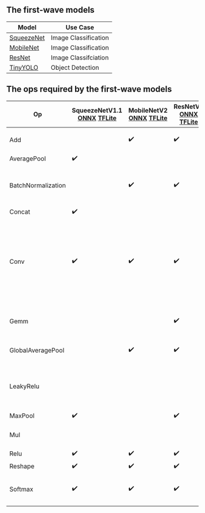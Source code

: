 ## The first-wave models

| Model | Use Case |
|----------|--------|
| [SqueezeNet](https://arxiv.org/abs/1602.07360) | Image Classification |
| [MobileNet](https://arxiv.org/abs/1801.04381) | Image Classification |
| [ResNet](https://arxiv.org/abs/1603.05027) | Image Classifciation |
| [TinyYOLO](https://arxiv.org/abs/1612.08242) | Object Detection |

## The ops required by the first-wave models
| Op | SqueezeNetV1.1 [ONNX](https://github.com/onnx/models/tree/master/vision/classification/squeezenet) [TFLite](https://www.tensorflow.org/lite/guide/hosted_models) | MobileNetV2 [ONNX](https://github.com/onnx/models/tree/master/vision/classification/mobilenet) [TFLite](https://www.tensorflow.org/lite/guide/hosted_models) | ResNetV2 [ONNX](https://github.com/onnx/models/tree/master/vision/classification/resnet) [TFLite](https://www.tensorflow.org/lite/guide/hosted_models) | TinyYOLOV2 [ONNX](https://github.com/onnx/models/tree/master/vision/object_detection_segmentation/tiny_yolov2) [TFLite](https://github.com/intel/webml-polyfill/tree/master/examples/object_detection/model#for-tiny-yolo-models) | Remarks |
|----|----|----|----|----|----|
| Add | | :heavy_check_mark: |:heavy_check_mark: |:heavy_check_mark: | The existing [spec](https://webmachinelearning.github.io/webnn/#api-neuralnetworkcontext-add) is to be completed. |
| AveragePool |:heavy_check_mark: | | | |
| BatchNormalization | |:heavy_check_mark: |:heavy_check_mark: |:heavy_check_mark: | TFLite models either fuse it into preceding `conv2d` or replace it by `mul` and `add`. |
| Concat |:heavy_check_mark: | | | | |
| Conv |:heavy_check_mark: |:heavy_check_mark: |:heavy_check_mark: |:heavy_check_mark: | Need to support depthwise conv2d of MobileNetV2. Will we add `groups` attribute into existing [`conv2d`](https://webmachinelearning.github.io/webnn/#api-neuralnetworkcontext-conv2d) or add new ops like `groupedConv2d` or `depthwiseConv2d`? |
| Gemm | | |:heavy_check_mark: | | Can it be covered by existing [`matmul`](https://webmachinelearning.github.io/webnn/#api-neuralnetworkcontext-matmul) and [`add`](https://webmachinelearning.github.io/webnn/#api-neuralnetworkcontext-add)? |
| GlobalAveragePool | |:heavy_check_mark: |:heavy_check_mark: | | Can it be covered by `AveragePool`? |
| LeakyRelu | | | |:heavy_check_mark: | TFLite models substitute it by `mul` and `maximum` as `y = mul(maximum(x, 0), alpha)`. |
| MaxPool |:heavy_check_mark: | |:heavy_check_mark: |:heavy_check_mark: | |
| Mul | | | | :heavy_check_mark: | The existing [spec](https://webmachinelearning.github.io/webnn/#api-neuralnetworkcontext-mul) is to be completed. |
| Relu |:heavy_check_mark: |:heavy_check_mark: |:heavy_check_mark: | | |
| Reshape |:heavy_check_mark: |:heavy_check_mark: |:heavy_check_mark: | | |
| Softmax |:heavy_check_mark: |:heavy_check_mark: |:heavy_check_mark: | | It is for post-processing and not included in ONNX models. |